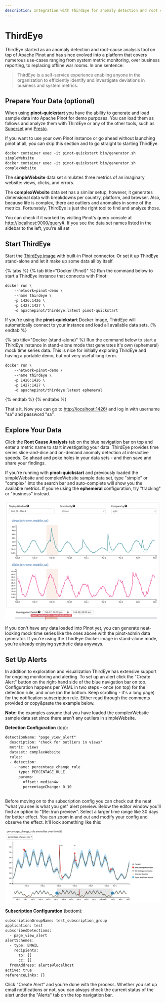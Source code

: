 ```yaml
---
description: Integration with ThirdEye for anomaly detection and root cause analysis
---
```


# ThirdEye

ThirdEye started as an anomaly detection and root-cause analysis tool on top of Apache Pinot and has since evolved into a platform that covers numerous use-cases ranging from system metric monitoring, over business reporting, to replacing offline war rooms. In one sentence:

> ThirdEye is a self-service experience enabling anyone in the organization to efficiently identify and investigate deviations in business and system metrics.

## Prepare Your Data \(optional\)

When using **pinot-quickstart** you have the ability to generate and load sample data into Apache Pinot for demo purposes. You can load them as follows and analyze them with ThirdEye or any of the other tools, such as [Superset](superset.md) and [Presto](presto.md).

If you want to use your own Pinot instance or go ahead without launching pinot at all, you can skip this section and to go straight to starting ThirdEye.

```text
docker container exec -it pinot-quickstart bin/generator.sh simpleWebsite
docker container exec -it pinot-quickstart bin/generator.sh complexWebsite
```

The **simpleWebsite** data set simulates three metrics of an imaginary website: views, clicks, and errors.

The **complexWebsite** data set has a similar setup, however, it generates dimensional data with breakdowns per country, platform, and browser. Also, because life is complex, there are outliers and anomalies in some of the metrics. Fortunately, ThirdEye is just the right tool to find and analyze those.

You can check if it worked by visiting Pinot's query console at [http://localhost:9000/query\#](http://localhost:9000/query#). If you see the data set names listed in the sidebar to the left, you're all set

## Start ThirdEye

Start the [ThirdEye image](https://hub.docker.com/r/apachepinot/thirdeye) with built-in Pinot connector. Or set it up ThirdEye stand-alone and let it make up some data all by itself.

{% tabs %}
{% tab title="Docker \(Pinot\)" %}
Run the command below to start a ThirdEye instance that connects with Pinot:

```text
docker run \                                                  
    --network=pinot-demo \
    --name thirdeye \
    -p 1426:1426 \
    -p 1427:1427 \
    -d apachepinot/thirdeye:latest pinot-quickstart
```

If you're using the **pinot-quickstart** Docker image, ThirdEye will automatically connect to your instance and load all available data sets.
{% endtab %}

{% tab title="Docker \(stand-alone\)" %}
Run the command below to start a ThirdEye instance in stand-alone mode that generates it's own \(ephemeral\) mock time series data. This is nice for initially exploring ThirdEye and having a portable demo, but not very useful long-term.

```text
docker run \                                                  
    --network=pinot-demo \
    --name thirdeye \
    -p 1426:1426 \
    -p 1427:1427 \
    -d apachepinot/thirdeye:latest ephemeral
```
{% endtab %}
{% endtabs %}

That's it. Now you can go to [http://localhost:1426/](http://localhost:1426/) and log in with username "sa" and password "sa".

## Explore Your Data

Click the **Root Cause Analysis** tab on the blue navigation bar on top and enter a metric name to start investigating your data. ThirdEye provides time series slice-and-dice and on-demand anomaly detection at interactive speeds. Go ahead and poke holes in your data sets - and then save and share your findings.

If you're running with **pinot-quickstart** and previously loaded the simpleWebsite and complexWebsite sample data set, type "simple" or "complex" into the search bar and auto-complete will show you the available metrics. If you're using the **ephemeral** configuration, try "tracking" or "business" instead.

![](../.gitbook/assets/thirdeye-rca-example-1.png)

If you don't have any data loaded into Pinot yet, you can generate neat-looking mock time series like the ones above with the pinot-admin data generator. If you're using the ThirdEye Docker image in stand-alone mode, you're already enjoying synthetic data anyways.

## Set Up Alerts

In addition to exploration and visualization ThirdEye has extensive support for ongoing monitoring and alerting. To set up an alert click the "Create Alert" button on the right-hand side of the blue navigation bar on top. Configuration happens per YAML in two steps - once \(on top\) for the detection rule, and once \(on the bottom. Keep scrolling - it's a long page\) for the notification subscription rule. Either read through the comments provided or copy&paste the example below.

**Note:** the examples assume that you have loaded the complexWebsite sample data set since there aren't any outliers in simpleWebsite.

**Detection Configuration** \(top\):

```text
detectionName: "page_view_alert"
  description: "check for outliers in views"
  metric: views
  dataset: complexWebsite
  rules:
  - detection:
    - name: percentage_change_rule
      type: PERCENTAGE_RULE
      params:
        offset: median4w
        percentageChange: 0.10


```

Before moving on to the subscription config you can check out the neat "what you see is what you get" alert preview. Below the editor window you'll find an option to "\(Re-\)run preview". Select a larger time range like 30 days for better effect. You can zoom in and out and modify your config and observe the effect. It'll look something like this:

![](../.gitbook/assets/screen-shot-2020-03-06-at-12.36.36-pm.png)

**Subscription Configuration** \(bottom\):

```text
subscriptionGroupName: test_subscription_group
application: test
subscribedDetections:
  - page_view_alert
alertSchemes:
  - type: EMAIL
    recipients:
      to: []
      cc: []
  fromAddress: alerts@localhost
active: true
referenceLinks: {}
```

Click "Create Alert" and you're done with the process. Whether you set up email notifications or not, you can always check the current status of the alert under the "Alerts" tab on the top navigation bar.

